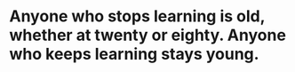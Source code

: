 # Anyone who stops learning is old, whether at twenty or eighty. Anyone who keeps learning stays young.
